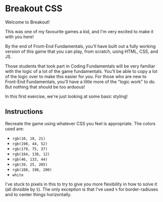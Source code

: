# Breakout CSS

Welcome to Breakout!

This was one of my favourite games a kid, and I'm very excited to make it with you here!

By the end of Front-End Fundamentals, you'll have built out a fully working version of this game that you can play, from scratch, using HTML, CSS, and JS.

Those students that took part in Coding Fundamentals will be very familiar with the logic of a lot of the game fundamentals. You'll be able to copy a lot of the logic over to make this easier for you. For those who are new to Front-End Fundamentals, you'll have a little more of the "logic work" to do. But nothing that should be too arduous!

In this first exercise, we're just looking at some basic styling!

## Instructions

Recreate the game using whatever CSS you feel is appropriate.
The colors used are:

- `rgb(10, 18, 21)`
- `rgb(198, 44, 52)`
- `rgb(179, 75, 37)`
- `rgb(184, 138, 12)`
- `rgb(46, 133, 44)`
- `rgb(39, 25, 205)`
- `rgb(188, 198, 200)`
- `white`

I've stuck to pixels in this to try to give you more flexibility in how to solve it (all divisible by `5`). The only exception is that I've used `%` for border-radiuses and to center things horizontally.

